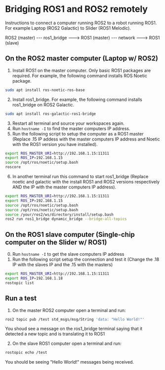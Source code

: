 # Bridging ROS1 and ROS2 remotely

Instructions to connect a computer running ROS2 to a robot running ROS1. For example Laptop (ROS2 Galactic) to Slider (ROS1 Melodic).

ROS2 (master) --- ros1_bridge ---> ROS1 (master) --- network ---> ROS1 (slave)

## On the ROS2 master computer (Laptop w/ ROS2)
1. Install ROS1 on the master computer. Only basic ROS1 packages are required. For example, the following command installs ROS Noetic package.
```bash
sudo apt install ros-noetic-ros-base
```
2. Install ros1_bridge. For example, the following command installs ros1_bridge on ROS2 Galactic.
```bash
sudo apt install ros-galactic-ros1-bridge
```
3. Restart all terminal and source your workspaces again.
4. Run `hostname -I` to find the master computers IP address.
5. Run the following script to setup the computer as a ROS1 master (Replace .15 IP addess with the master computers IP address and Noetic with the ROS1 version you have installed).
```bash
export ROS_MASTER_URI=http://192.168.1.15:11311
export ROS_IP=192.168.1.15
source /opt/ros/noetic/setup.bash
roscore
```
6. In another terminal run this command to start ros1_bridge (Replace noetic and galactic with the install ROS1 and ROS2 versions respectively AND the IP with the master computers IP address).
```bash
export ROS_MASTER_URI=http://192.168.1.15:11311
export ROS_IP=192.168.1.15
source /opt/ros/noetic/setup.bash
source /opt/ros/noetic/setup.bash
source /your/ros2/ws/directory/install/setup.bash
ros2 run ros1_bridge dynamic_bridge --bridge-all-topics
```

## On the ROS1 slave computer (Single-chip computer on the Slider w/ ROS1)

0. Run `hostname -I` to get the slave computers IP address
1. Run the following script setup the connection and test it (Change the .18 IP with the slaves IP and the .15 with the masters)
```bash
export ROS_MASTER_URI=http://192.168.1.15:11311
export ROS_IP=192.168.1.18
rostopic list
```

## Run a test

1. On the master ROS2 computer open a terminal and run:
```bash
ros2 topic pub /test std_msgs/msg/String 'data: "Hello World!"'
```
You shoud see a message on the ros1_bridge terminal saying that it detected a new topic and is translating it to ROS1

2. On the slave ROS1 computer open a terminal and run:
```bash
rostopic echo /test
```
You should be seeing "Hello World!" messages being received.
